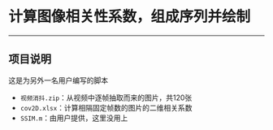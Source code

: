 # 计算图像相关性系数，组成序列并绘制

------------------------------------------------------------------------------------------
## 项目说明
这是为另外一名用户编写的脚本

* `视频消抖.zip`：从视频中逐帧抽取而来的图片，共120张
* `cov2D.xlsx`：计算相隔固定帧数的图片的二维相关系数
* `SSIM.m`：由用户提供，这里没用上
